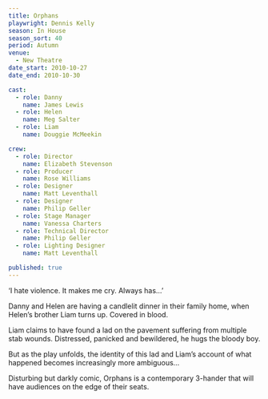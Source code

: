 ```yaml
---
title: Orphans
playwright: Dennis Kelly
season: In House
season_sort: 40
period: Autumn
venue:
  - New Theatre
date_start: 2010-10-27
date_end: 2010-10-30

cast:
  - role: Danny
    name: James Lewis
  - role: Helen
    name: Meg Salter
  - role: Liam
    name: Douggie McMeekin

crew:
  - role: Director
    name: Elizabeth Stevenson
  - role: Producer
    name: Rose Williams
  - role: Designer
    name: Matt Leventhall
  - role: Designer
    name: Philip Geller
  - role: Stage Manager
    name: Vanessa Charters
  - role: Technical Director
    name: Philip Geller
  - role: Lighting Designer
    name: Matt Leventhall

published: true
---
```


‘I hate violence. It makes me cry. Always has…’

Danny and Helen are having a candlelit dinner in their family home, when Helen’s brother Liam turns up. Covered in blood.

Liam claims to have found a lad on the pavement suffering from multiple stab wounds. Distressed, panicked and bewildered, he hugs the bloody boy.

But as the play unfolds, the identity of this lad and Liam’s account of what happened becomes increasingly more ambiguous…

Disturbing but darkly comic, Orphans is a contemporary 3-hander that will have audiences on the edge of their seats.
